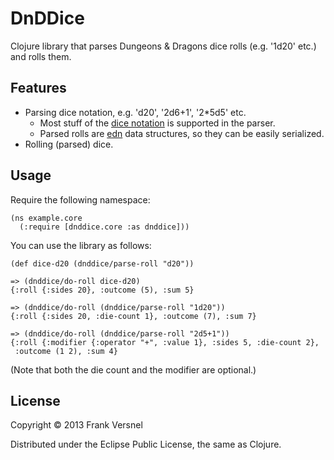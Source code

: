# DnDDice

Clojure library that parses Dungeons & Dragons dice rolls (e.g. '1d20' etc.)
and rolls them.

## Features

* Parsing dice notation, e.g. 'd20', '2d6+1', '2*5d5' etc. 
	* Most stuff of the [dice
	  notation](http://en.wikipedia.org/wiki/Dice_notation) is supported in
	  the parser.
	* Parsed rolls are [edn](https://github.com/edn-format/edn) data
	  structures, so they can be easily serialized.
* Rolling (parsed) dice. 

## Usage

Require the following namespace:

	(ns example.core
	  (:require [dnddice.core :as dnddice]))

You can use the library as follows:

	(def dice-d20 (dnddice/parse-roll "d20"))

	=> (dnddice/do-roll dice-d20)
	{:roll {:sides 20}, :outcome (5), :sum 5}

	=> (dnddice/do-roll (dnddice/parse-roll "1d20"))
	{:roll {:sides 20, :die-count 1}, :outcome (7), :sum 7}

	=> (dnddice/do-roll (dnddice/parse-roll "2d5+1"))
	{:roll {:modifier {:operator "+", :value 1}, :sides 5, :die-count 2},
	 :outcome (1 2), :sum 4}

(Note that both the die count and the modifier are optional.)

## License

Copyright © 2013 Frank Versnel

Distributed under the Eclipse Public License, the same as Clojure.
